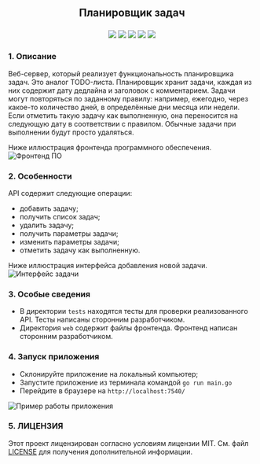 <h2 align="center">Планировщик задач</h2>
<h3 align="center">    
    <img src="https://img.shields.io/badge/go-%2300ADD8.svg?style=for-the-badge&logo=go&logoColor=white">
    <img src="https://img.shields.io/badge/sqlite-%2307405e.svg?style=for-the-badge&logo=sqlite&logoColor=white">
    <img src="https://img.shields.io/badge/Linux-FCC624?style=for-the-badge&logo=linux&logoColor=black">
    <img src="https://img.shields.io/badge/git-%23F05033.svg?style=for-the-badge&logo=git&logoColor=white">
    <img src="https://img.shields.io/badge/github-%23121011.svg?style=for-the-badge&logo=github&logoColor=white">
</h3>


<h3>1. Описание </h3>

Веб-сервер, который реализует функциональность планировщика задач. Это аналог TODO-листа. 
Планировщик хранит задачи, каждая из них содержит дату дедлайна и заголовок с комментарием. Задачи могут повторяться по заданному правилу: например, ежегодно, через какое-то количество дней, в определённые дни месяца или недели. Если отметить такую задачу как выполненную, она переносится на следующую дату в соответствии с правилом. Обычные задачи при выполнении будут просто удаляться. 

Ниже иллюстрация фронтенда программного обеспечения.
![Фронтенд ПО](https://github.com/jedyEvgeny/YPGoFinalJob/assets/97782789/64f3996a-914b-400c-b55d-2a8c15749cef)


<h3>2. Особенности</h3>


   
API содержит следующие операции:
- добавить задачу;
- получить список задач;
- удалить задачу;
- получить параметры задачи;
- изменить параметры задачи;
- отметить задачу как выполненную.

Ниже иллюстрация интерфейса добавления новой задачи.
![Интерфейс задачи](https://github.com/jedyEvgeny/YPGoFinalJob/assets/97782789/a7a07180-16f9-4941-9061-ad50a623c4bf)


<h3>3. Особые сведения</h3>
   
- В директории `tests` находятся тесты для проверки реализованного API. Тесты написаны сторонним разработчиком.
- Директория `web` содержит файлы фронтенда. Фронтенд написан сторонним разработчиком.

<h3>4. Запуск приложения</h3>
   
- Склонируйте приложение на локальный компьютер;
- Запустите приложение из терминала командой `go run main.go`
- Перейдите в браузере на `http://localhost:7540/`

![Пример работы приложения](https://github.com/jedyEvgeny/YPGoFinalJob/assets/97782789/9baad391-b2f1-42e9-ae11-ce24fb054c20)



<h3>5. ЛИЦЕНЗИЯ</h3>

Этот проект лицензирован согласно условиям лицензии MIT. См. файл [LICENSE](https://github.com/jedyEvgeny/YPGoFinalJob/blob/main/LICENSE) для получения дополнительной информации.
